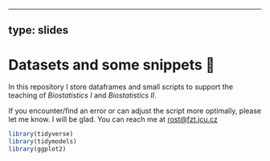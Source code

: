 

---
type: slides
---

# Datasets and some snippets  💫


In this repository I store dataframes and small scripts to support the teaching of *Biostatistics I* and *Biostatistics II*. 

If you encounter/find an error or can adjust the script more optimally, please let me know. I will be glad. You can reach me at rost@fzt.jcu.cz

```r
library(tidyverse)
library(tidymodels)
library(ggplot2)
```

